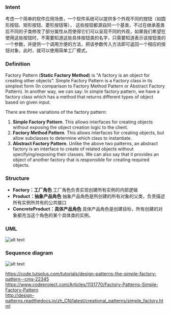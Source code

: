 ### Intent
考虑一个简单的软件应用场景，一个软件系统可以提供多个外观不同的按钮（如圆形按钮、矩形按钮、菱形按钮等）， 这些按钮都源自同一个基类，不过在继承基类后不同的子类修改了部分属性从而使得它们可以呈现不同的外观，如果我们希望在使用这些按钮时，不需要知道这些具体按钮类的名字，只需要知道表示该按钮类的一个参数，并提供一个调用方便的方法，把该参数传入方法即可返回一个相应的按钮对象，此时，就可以使用简单工厂模式。

### Definition
Factory Pattern (**Static Factory Method**) is "A factory is an object for creating other objects". Simple Factory Pattern is a Factory class in its simplest form (In comparison to Factory Method Pattern or Abstract Factory Pattern). In another way, we can say: In simple factory pattern, we have a factory class which has a method that returns different types of object based on given input.

There are three variations of the factory pattern:
1. **Simple Factory Pattern**. This allows interfaces for creating objects without exposing the object creation logic to the client.
2. **Factory Method Pattern**. This allows interfaces for creating objects, but allow subclasses to determine which class to instantiate.
3. **Abstract Factory Pattern**. Unlike the above two patterns, an abstract factory is an interface to create of related objects without specifying/exposing their classes. We can also say that it provides an object of another factory that is responsible for creating required objects.

### Structure
* **Factory：工厂角色**
工厂角色负责实现创建所有实例的内部逻辑
* **Product：抽象产品角色**
抽象产品角色是所创建的所有对象的父类，负责描述所有实例所共有的公共接口
* **ConcreteProduct：具体产品角色**
具体产品角色是创建目标，所有创建的对象都充当这个角色的某个具体类的实例。

### UML
![alt text](https://github.com/vectormars/CPP/blob/master/Design%20pattern/Simple%20Factory%20Pattern/image/SimpleFactory.jpg)
### Sequence diagram
![alt text](https://github.com/vectormars/CPP/blob/master/Design%20pattern/Simple%20Factory%20Pattern/image/seq_SimpleFactory.jpg)

https://code.tutsplus.com/tutorials/design-patterns-the-simple-factory-pattern--cms-22345   
https://www.codeproject.com/Articles/1131770/Factory-Patterns-Simple-Factory-Pattern    
http://design-patterns.readthedocs.io/zh_CN/latest/creational_patterns/simple_factory.html    
